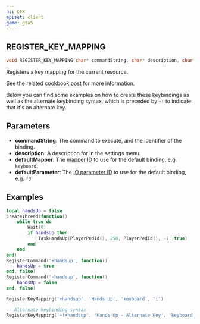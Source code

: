 ```yaml
---
ns: CFX
apiset: client
game: gta5
---
```

## REGISTER_KEY_MAPPING

```c
void REGISTER_KEY_MAPPING(char* commandString, char* description, char* defaultMapper, char* defaultParameter);
```

Registers a key mapping for the current resource.

See the related [cookbook post](https://cookbook.fivem.net/2020/01/06/using-the-new-console-key-bindings/) for more information.

Below you can find some examples on how to create these keybindings as well as the alternate keybinding syntax, which is preceded by `~!` to indicate that it's an alternate key.

## Parameters
* **commandString**: The command to execute, and the identifier of the binding.
* **description**: A description for in the settings menu.
* **defaultMapper**: The [mapper ID](https://docs.fivem.net/docs/game-references/input-mapper-parameter-ids/) to use for the default binding, e.g. `keyboard`.
* **defaultParameter**: The [IO parameter ID](https://docs.fivem.net/docs/game-references/input-mapper-parameter-ids/) to use for the default binding, e.g. `f3`.

## Examples

```lua
local handsUp = false
CreateThread(function()
    while true do
        Wait(0)
        if handsUp then
            TaskHandsUp(PlayerPedId(), 250, PlayerPedId(), -1, true)
        end
    end
end)
RegisterCommand('+handsup', function()
    handsUp = true
end, false)
RegisterCommand('-handsup', function()
    handsUp = false
end, false)

RegisterKeyMapping('+handsup', 'Hands Up', 'keyboard', 'i')

-- Alternate keybinding syntax
RegisterKeyMapping('~!+handsup', 'Hands Up - Alternate Key', 'keyboard', 'o')
```
